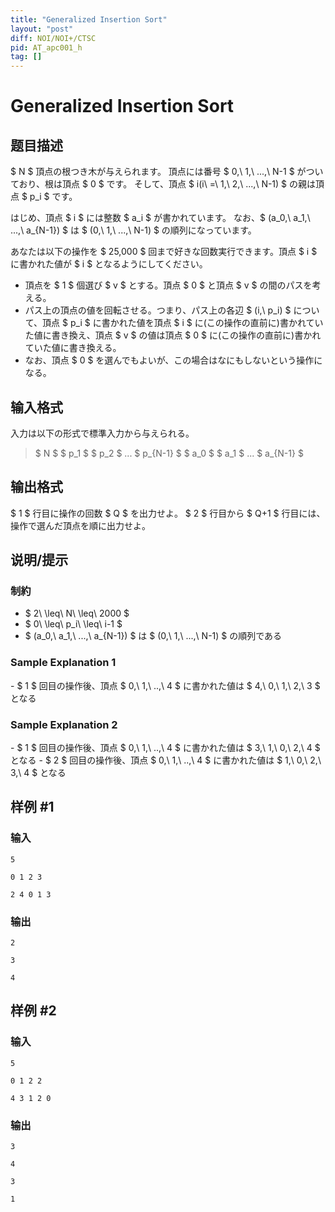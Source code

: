 ```yaml
---
title: "Generalized Insertion Sort"
layout: "post"
diff: NOI/NOI+/CTSC
pid: AT_apc001_h
tag: []
---
```


# Generalized Insertion Sort

## 题目描述

[problemUrl]: https://atcoder.jp/contests/apc001/tasks/apc001_h

$ N $ 頂点の根つき木が与えられます。 頂点には番号 $ 0,\ 1,\ ...,\ N-1 $ がついており、根は頂点 $ 0 $ です。 そして、頂点 $ i(i\ =\ 1,\ 2,\ ...,\ N-1) $ の親は頂点 $ p_i $ です。

はじめ、頂点 $ i $ には整数 $ a_i $ が書かれています。 なお、$ (a_0,\ a_1,\ ...,\ a_{N-1}) $ は $ (0,\ 1,\ ...,\ N-1) $ の順列になっています。

あなたは以下の操作を $ 25,000 $ 回まで好きな回数実行できます。頂点 $ i $ に書かれた値が $ i $ となるようにしてください。

- 頂点を $ 1 $ 個選び $ v $ とする。頂点 $ 0 $ と頂点 $ v $ の間のパスを考える。
- パス上の頂点の値を回転させる。つまり、パス上の各辺 $ (i,\ p_i) $ について、頂点 $ p_i $ に書かれた値を頂点 $ i $ に(この操作の直前に)書かれていた値に書き換え、頂点 $ v $ の値は頂点 $ 0 $ に(この操作の直前に)書かれていた値に書き換える。
- なお、頂点 $ 0 $ を選んでもよいが、この場合はなにもしないという操作になる。

## 输入格式

入力は以下の形式で標準入力から与えられる。

> $ N $ $ p_1 $ $ p_2 $ ... $ p_{N-1} $ $ a_0 $ $ a_1 $ ... $ a_{N-1} $

## 输出格式

$ 1 $ 行目に操作の回数 $ Q $ を出力せよ。 $ 2 $ 行目から $ Q+1 $ 行目には、操作で選んだ頂点を順に出力せよ。

## 说明/提示

### 制約

- $ 2\ \leq\ N\ \leq\ 2000 $
- $ 0\ \leq\ p_i\ \leq\ i-1 $
- $ (a_0,\ a_1,\ ...,\ a_{N-1}) $ は $ (0,\ 1,\ ...,\ N-1) $ の順列である

### Sample Explanation 1

\- $ 1 $ 回目の操作後、頂点 $ 0,\ 1,\ ..,\ 4 $ に書かれた値は $ 4,\ 0,\ 1,\ 2,\ 3 $ となる

### Sample Explanation 2

\- $ 1 $ 回目の操作後、頂点 $ 0,\ 1,\ ..,\ 4 $ に書かれた値は $ 3,\ 1,\ 0,\ 2,\ 4 $ となる - $ 2 $ 回目の操作後、頂点 $ 0,\ 1,\ ..,\ 4 $ に書かれた値は $ 1,\ 0,\ 2,\ 3,\ 4 $ となる

## 样例 #1

### 输入

```
5
0 1 2 3
2 4 0 1 3
```

### 输出

```
2
3
4
```

## 样例 #2

### 输入

```
5
0 1 2 2
4 3 1 2 0
```

### 输出

```
3
4
3
1
```

